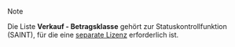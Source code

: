 <!-- markdownlint-disable-file MD041 -->
> [!NOTE]
> Die Liste **Verkauf - Betragsklasse** gehört zur Statuskontrollfunktion (SAINT), für die eine [separate Lizenz][1] erforderlich ist.

<!-- Referenced links -->
[1]: ../../../../admin/license/learn/index.md
